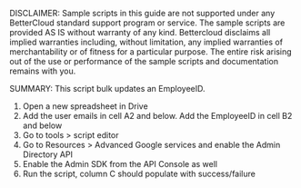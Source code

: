 DISCLAIMER: 
Sample scripts in this guide are not supported under any BetterCloud standard support program or service. 
The sample scripts are provided AS IS without warranty of any kind. 
Bettercloud disclaims all implied warranties including, without limitation, any implied warranties of merchantability or of fitness for a particular purpose. 
The entire risk arising out of the use or performance of the sample scripts and documentation remains with you.

SUMMARY: This script bulk updates an EmployeeID.

1) Open a new spreadsheet in Drive
2) Add the user emails in cell A2 and below. Add the EmployeeID in cell B2 and below
3) Go to tools > script editor
4) Go to Resources > Advanced Google services and enable the Admin Directory API
5) Enable the Admin SDK from the API Console as well
6) Run the script, column C should populate with success/failure

